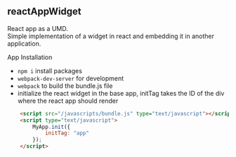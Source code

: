 ## reactAppWidget
React app as a UMD.
<br/>
Simple implementation of a widget in react and embedding it in another application.

App Installation
- `npm i` install packages
- `webpack-dev-server` for development
- `webpack` to build the bundle.js file
-  initialize the react widget in the base app, initTag takes the ID of the div where the react app should render
```html
    <script src="/javascripts/bundle.js" type="text/javascript"></script>
    <script type="text/javascript">
        MyApp.init({
            initTag: "app"
        });
    </script>
